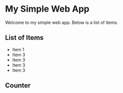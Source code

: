 # My Simple Web App

Welcome to my simple web app. Below is a list of items.

## List of Items

<ul id="item-list">
  <li>Item 1</li>
  <li>Item 3</li>
  <li>Item 3</li>
  <li>Item 3</li>
  <li>Item 3</li>
</ul>

## Counter

<script>
  // JavaScript to count the list items
  document.addEventListener('DOMContentLoaded', (event) => {
    const itemCount = document.querySelectorAll('#item-list li').length;
    document.getElementById('counter').textContent = 'Number of items: ' + itemCount;

